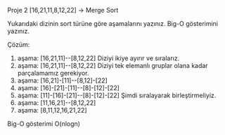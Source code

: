 Proje 2
[16,21,11,8,12,22] -> Merge Sort

Yukarıdaki dizinin sort türüne göre aşamalarını yazınız.
Big-O gösterimini yazınız.

Çözüm:
1. aşama: [16,21,11]--[8,12,22] Diziyi ikiye ayırır ve sıralarız.
2. aşama: [16,21,11]--[8,12,22] Diziyi tek elemanlı gruplar olana kadar parçalamamız gerekiyor.
3. aşama: [16,21]-[11]--[8,12]-[22]
4. aşama: [16]-[21]-[11]--[8]-[12]-[22]
5. aşama: [11]-[16]-[21]--[8]-[12]-[22] Şimdi sıralayarak birleştirmeliyiz.
6. aşama: [11,16,21]--[8,12,22]
7. aşama: [8,11,12,16,21,22]

Big-O gösterimi O(nlogn)
